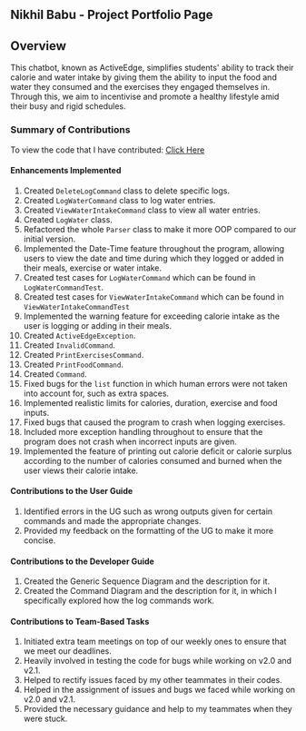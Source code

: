 ## Nikhil Babu  - Project Portfolio Page

## Overview
This chatbot, known as ActiveEdge, simplifies students' ability to track their calorie and water intake by giving them 
the ability to input the food and water they consumed and the exercises they engaged themselves in. Through this, we aim
to incentivise and promote a healthy lifestyle amid their busy and rigid schedules. 

### Summary of Contributions
To view the code that I have contributed: [Click Here](https://shorturl.at/owEU5)

#### Enhancements Implemented
1. Created `DeleteLogCommand` class to delete specific logs.   
2. Created `LogWaterCommand` class to log water entries.   
3. Created `ViewWaterIntakeCommand` class to view all water entries.
4. Created `LogWater` class.
5. Refactored the whole `Parser` class to make it more OOP compared to our initial version.
6. Implemented the Date-Time feature throughout the program, allowing users to view the date and time during which they
logged or added in their meals, exercise or water intake.
7. Created test cases for `LogWaterCommand` which can be found in `LogWaterCommandTest`.
8. Created test cases for `ViewWaterIntakeCommand` which can be found in `ViewWaterIntakeCommandTest`
9. Implemented the warning feature for exceeding calorie intake as the user is logging or adding in their meals.
10. Created `ActiveEdgeException`.
11. Created `InvalidCommand`.
12. Created `PrintExercisesCommand`.
13. Created `PrintFoodCommand`.
14. Created `Command`.
15. Fixed bugs for the `list` function in which human errors were not taken into account for, such as extra spaces.
16. Implemented realistic limits for calories, duration, exercise and food inputs.
17. Fixed bugs that caused the program to crash when logging exercises.
18. Included more exception handling throughout to ensure that the program does not crash when incorrect inputs 
are given.
19. Implemented the feature of printing out calorie deficit or calorie surplus according to the 
number of calories consumed and burned when the user views their calorie intake.

#### Contributions to the User Guide
1. Identified errors in the UG such as wrong outputs given for certain commands and made the appropriate changes.
2. Provided my feedback on the formatting of the UG to make it more concise.

#### Contributions to the Developer Guide
1. Created the Generic Sequence Diagram and the description for it.
2. Created the Command Diagram and the description for it, in which I specifically explored how the log commands work.

#### Contributions to Team-Based Tasks
1. Initiated extra team meetings on top of our weekly ones to ensure that we meet our deadlines.
2. Heavily involved in testing the code for bugs while working on v2.0 and v2.1.
3. Helped to rectify issues faced by my other teammates in their codes.
4. Helped in the assignment of issues and bugs we faced while working on v2.0 and v2.1.
5. Provided the necessary guidance and help to my teammates when they were stuck.